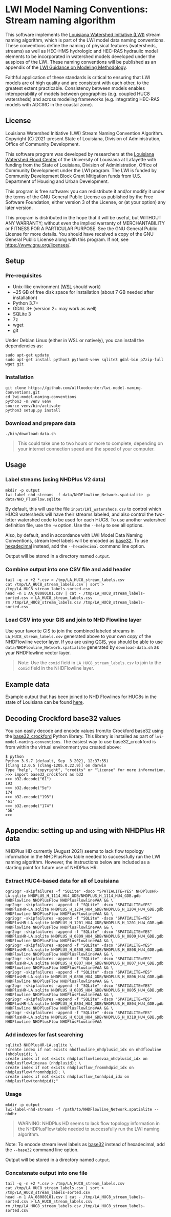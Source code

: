 # LWI Model Naming Conventions: Stream naming algorithm

This software implements the [Louisiana Watershed Initiative (LWI)](https://www.watershed.la.gov) stream naming
algorithm, which is part of the LWI model data naming conventions. These conventions define the naming of physical
features (watersheds, streams) as well as HEC-HMS hydrologic and HEC-RAS hydraulic model elements to be incorporated
in watershed models developed under the auspices of the LWI. These naming conventions will be published as an
appendix of the [LWI Guidance on Modeling Methodology](https://www.watershed.la.gov).

Faithful application of these standards is critical to ensuring that LWI models are of high quality and are consistent
with each other, to the greatest extent practicable. Consistency between models enables interoperability of models
between geographies (e.g. coupled HUC8 watersheds) and across modeling frameworks (e.g. integrating HEC-RAS models
with ADCIRC in the coastal zone).

## License
Louisiana Watershed Initiative (LWI) Stream Naming Convention Algorithm.
Copyright (C) 2021-present State of Louisiana, Division of Administration, Office of Community Development.

This software program was developed by researchers at the [Louisiana Watershed Flood Center](https://floodcenter.louisiana.edu)
of the University of Louisiana at Lafayette with funding from the State of Louisiana, Division of Administration,
Office of Community Development under the LWI program. The LWI is funded by Community Development Block Grant
Mitigation funds from U.S. Department of Housing and Urban Development.

This program is free software: you can redistribute it and/or modify it under the terms of the GNU General Public
License as published by the Free Software Foundation, either version 3 of the License, or (at your option) any later
version.

This program is distributed in the hope that it will be useful, but WITHOUT ANY WARRANTY; without even the implied
warranty of MERCHANTABILITY or FITNESS FOR A PARTICULAR PURPOSE. See the GNU General Public License for more details.
You should have received a copy of the GNU General Public License along with this program.
If not, see <https://www.gnu.org/licenses/>.

## Setup

### Pre-requisites
- Unix-like environment ([WSL](https://docs.microsoft.com/en-us/windows/wsl/about) should work)
- ~25 GB of free disk space for installation (about 7 GB needed after installation)
- Python 3.7+
- GDAL 3+ (version 2+ may work as well)
- SQLite 3
- 7z
- wget
- git

Under Debian Linux (either in WSL or natively), you can install the dependencies as:
```
sudo apt-get update
sudo apt-get install python3 python3-venv sqlite3 gdal-bin p7zip-full wget git
```

### Installation
```
git clone https://github.com/ulfloodcenter/lwi-model-naming-conventions.git
cd lwi-model-naming-conventions
python3 -m venv venv
source venv/bin/activate
python3 setup.py install
```

### Download and prepare data
```
./bin/download-data.sh
```

> This could take one to two hours or more to complete, depending on your internet connection speed and the speed of
> your computer.

## Usage

### Label streams (using NHDPlus V2 data)
```
mkdir -p output
lwi-label-nhd-streams -f data/NHDFlowline_Network.spatialite -p data/NHD_PlusFlow.sqlite
```

By default, this will use the file `input/LWI_watersheds.csv` to control which HUC8 watersheds will have their
streams labeled, and also control the two-letter watershed code to be used for each HUC8. To use another watershed
definition file, use the `-w` option. Use the `--help` to see all options.

Also, by default, and in accordance with LWI Model Data Naming Conventions, stream level labels will be encoded
as [base32](https://www.crockford.com/base32.html). To use [hexadecimal](https://en.wikipedia.org/wiki/Hexadecimal)
instead, add the `--hexadecimal` command line option.

Output will be stored in a directory named `output`.

### Combine output into one CSV file and add header
```
tail -q -n +2 *.csv > /tmp/LA_HUC8_stream_labels.csv
cat /tmp/LA_HUC8_stream_labels.csv | sort > /tmp/LA_HUC8_stream_labels-sorted.csv
head -n 1 AA_08080101.csv | cat - /tmp/LA_HUC8_stream_labels-sorted.csv > LA_HUC8_stream_labels.csv
rm /tmp/LA_HUC8_stream_labels.csv /tmp/LA_HUC8_stream_labels-sorted.csv
```

### Load CSV into your GIS and join to NHD Flowline layer
Use your favorite GIS to join the combined labeled streams in `LA_HUC8_stream_labels.csv` generated above to your own
copy of the NHDFlowline vector layer. If you are using [QGIS](https://qgis.org/), you should be able
to use `data/NHDFlowline_Network.spatialite` generated by `download-data.sh` as your NHDFlowline vector layer.

> Note: Use the `comid` field in `LA_HUC8_stream_labels.csv` to join to the `comid` field in the NHDFlowline layer.

## Example data

Example output that has been joined to NHD Flowlines for HUC8s in the state of Louisiana can be found [here](https://services9.arcgis.com/SfvtKAxCn62UWpRg/arcgis/rest/services/LWI_LabeledNHDStreams_2021_03_29/FeatureServer).

## Decoding Crockford base32 values
You can easily decode and encode values from/to Crockford base32 using the
[base32_crockford](https://pypi.org/project/base32-crockford/) Python library. This library is installed as part of
`lwi-model-naming-conventions`. The easiest way to use base32_crockford is from within the virtual environment you
created above:
```
$ python
Python 3.9.7 (default, Sep  3 2021, 12:37:55)
[Clang 12.0.5 (clang-1205.0.22.9)] on darwin
Type "help", "copyright", "credits" or "license" for more information.
>>> import base32_crockford as b32
>>> b32.decode("61")
193
>>> b32.decode("5e")
174
>>> b32.encode("193")
'61'
>>> b32.encode("174")
'5E'
>>>
```

## Appendix: setting up and using with NHDPlus HR data
NHDPlus HD currently (August 2021) seems to lack flow topology information in the NHDPlusFlow table needed to
successfully run the LWI naming algorithm. However, the instructions below are included as a starting point for
future use of NHDPlus HR.

### Extract HUC4-based data for all of Louisiana
```
ogr2ogr -skipfailures -f "SQLite" -dsco "SPATIALITE=YES" NHDPlusHR-LA.sqlite NHDPLUS_H_1114_HU4_GDB/NHDPLUS_H_1114_HU4_GDB.gdb NHDFlowline NHDPlusFlow NHDPlusFlowlineVAA && \
ogr2ogr -skipfailures -append -f "SQLite" -dsco "SPATIALITE=YES" NHDPlusHR-LA.sqlite NHDPLUS_H_1204_HU4_GDB/NHDPLUS_H_1204_HU4_GDB.gdb NHDFlowline NHDPlusFlow NHDPlusFlowlineVAA && \
ogr2ogr -skipfailures -append -f "SQLite" -dsco "SPATIALITE=YES" NHDPlusHR-LA.sqlite NHDPLUS_H_1201_HU4_GDB/NHDPLUS_H_1201_HU4_GDB.gdb NHDFlowline NHDPlusFlow NHDPlusFlowlineVAA && \
ogr2ogr -skipfailures -append -f "SQLite" -dsco "SPATIALITE=YES" NHDPlusHR-LA.sqlite NHDPLUS_H_0809_HU4_GDB/NHDPLUS_H_0809_HU4_GDB.gdb NHDFlowline NHDPlusFlow NHDPlusFlowlineVAA && \
ogr2ogr -skipfailures -append -f "SQLite" -dsco "SPATIALITE=YES" NHDPlusHR-LA.sqlite NHDPLUS_H_0808_HU4_GDB/NHDPLUS_H_0808_HU4_GDB.gdb NHDFlowline NHDPlusFlow NHDPlusFlowlineVAA && \
ogr2ogr -skipfailures -append -f "SQLite" -dsco "SPATIALITE=YES" NHDPlusHR-LA.sqlite NHDPLUS_H_0807_HU4_GDB/NHDPLUS_H_0807_HU4_GDB.gdb NHDFlowline NHDPlusFlow NHDPlusFlowlineVAA && \
ogr2ogr -skipfailures -append -f "SQLite" -dsco "SPATIALITE=YES" NHDPlusHR-LA.sqlite NHDPLUS_H_0806_HU4_GDB/NHDPLUS_H_0806_HU4_GDB.gdb NHDFlowline NHDPlusFlow NHDPlusFlowlineVAA && \
ogr2ogr -skipfailures -append -f "SQLite" -dsco "SPATIALITE=YES" NHDPlusHR-LA.sqlite NHDPLUS_H_0805_HU4_GDB/NHDPLUS_H_0805_HU4_GDB.gdb NHDFlowline NHDPlusFlow NHDPlusFlowlineVAA && \
ogr2ogr -skipfailures -append -f "SQLite" -dsco "SPATIALITE=YES" NHDPlusHR-LA.sqlite NHDPLUS_H_0804_HU4_GDB/NHDPLUS_H_0804_HU4_GDB.gdb NHDFlowline NHDPlusFlow NHDPlusFlowlineVAA && \
ogr2ogr -skipfailures -append -f "SQLite" -dsco "SPATIALITE=YES" NHDPlusHR-LA.sqlite NHDPLUS_H_0318_HU4_GDB/NHDPLUS_H_0318_HU4_GDB.gdb NHDFlowline NHDPlusFlow NHDPlusFlowlineVAA
```

### Add indexes for fast searching
```
sqlite3 NHDPlusHR-LA.sqlite \
"create index if not exists nhdflowline_nhdplusid_idx on nhdflowline (nhdplusid); \
create index if not exists nhdplusflowlinevaa_nhdplusid_idx on nhdplusflowlinevaa (nhdplusid); \
create index if not exists nhdplusflow_fromnhdpid_idx on nhdplusflow(fromnhdpid); \
create index if not exists nhdplusflow_tonhdpid_idx on nhdplusflow(tonhdpid);"
```

### Usage
```
mkdir -p output
lwi-label-nhd-streams -f /path/to/NHDFlowline_Network.spatialite --nhdhr
```

> WARNING: NHDPlus HD seems to lack flow topology information in the NHDPlusFlow table needed to
> successfully run the LWI naming algorithm.

Note: To encode stream level labels as [base32](https://www.crockford.com/base32.html) instead of hexadecimal,
add the `--base32` command line option.

Output will be stored in a directory named `output`.

### Concatenate output into one file
```
tail -q -n +2 *.csv > /tmp/LA_HUC8_stream_labels.csv
cat /tmp/LA_HUC8_stream_labels.csv | sort > /tmp/LA_HUC8_stream_labels-sorted.csv
head -n 1 AA_08080101.csv | cat - /tmp/LA_HUC8_stream_labels-sorted.csv > LA_HUC8_stream_labels.csv
rm /tmp/LA_HUC8_stream_labels.csv /tmp/LA_HUC8_stream_labels-sorted.csv
```
